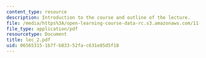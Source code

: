 ```yaml
---
content_type: resource
description: Introduction to the course and outline of the lecture.
file: /media/https%3A/open-learning-course-data-rc.s3.amazonaws.com/11-423-information-and-communication-technologies-in-community-development-spring-2004/065653151b7fb83352fac631e85d5f18_lec_2.pdf
file_type: application/pdf
resourcetype: Document
title: lec_2.pdf
uid: 06565315-1b7f-b833-52fa-c631e85d5f18
---
```

